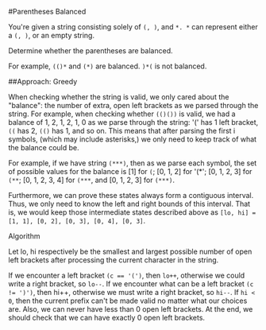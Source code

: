 #Parentheses Balanced 

You're given a string consisting solely of `(, )`, and `*. *` can represent either a `(, )`, or an empty string. 

Determine whether the parentheses are balanced.

For example, `(()*` and `(*)` are balanced. `)*(` is not balanced.

##Approach: Greedy

When checking whether the string is valid, we only cared about the "balance": the number of extra, open left brackets as we parsed through the string. For example, when checking whether `(()())` is valid, we had a balance of 1, 2, 1, 2, 1, 0 as we parse through the string: '(' has 1 left bracket, `((` has 2, `(()` has 1, and so on. This means that after parsing the first i symbols, (which may include asterisks,) we only need to keep track of what the balance could be.

For example, if we have string `(***)`, then as we parse each symbol, the set of possible values for the balance is [1] for `(`; [0, 1, 2] for '(*'; [0, 1, 2, 3] for `(**`; [0, 1, 2, 3, 4] for `(***`, and [0, 1, 2, 3] for `(***)`.

Furthermore, we can prove these states always form a contiguous interval. Thus, we only need to know the left and right bounds of this interval. That is, we would keep those intermediate states described above as `[lo, hi] = [1, 1], [0, 2], [0, 3], [0, 4], [0, 3]`.

Algorithm

Let lo, hi respectively be the smallest and largest possible number of open left brackets after processing the current character in the string.

If we encounter a left bracket `(c == '(')`, then `lo++`, otherwise we could write a right bracket, so `lo--`. If we encounter what can be a left bracket `(c != ')')`, then hi++, otherwise we must write a right bracket, so `hi--`. If `hi < 0`, then the current prefix can't be made valid no matter what our choices are. Also, we can never have less than 0 open left brackets. At the end, we should check that we can have exactly 0 open left brackets.